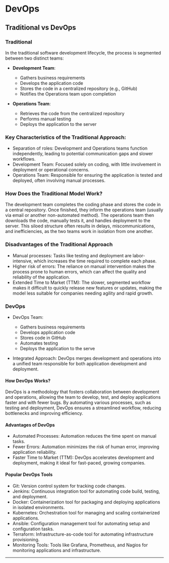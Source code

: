 # DevOps

## Traditional vs DevOps

### Traditional
In the traditional software development lifecycle, the process is segmented between two distinct teams:

- **Development Team**:
    - Gathers business requirements
    - Develops the application code
    - Stores the code in a centralized repository (e.g., GitHub)
    - Notifies the Operations team upon completion

- **Operations Team**:
    - Retrieves the code from the centralized repository
    - Performs manual testing
    - Deploys the application to the server

### Key Characteristics of the Traditional Approach:
- Separation of roles: Development and Operations teams function independently, leading to potential communication gaps and slower workflows.
- Development Team: Focused solely on coding, with little involvement in deployment or operational concerns.
- Operations Team: Responsible for ensuring the application is tested and deployed, often involving manual processes.

### How Does the Traditional Model Work?
The development team completes the coding phase and stores the code in a central repository. Once finished, they inform the operations team (usually via email or another non-automated method). The operations team then downloads the code, manually tests it, and handles deployment to the server. This siloed structure often results in delays, miscommunications, and inefficiencies, as the two teams work in isolation from one another.

### Disadvantages of the Traditional Approach

- Manual processes: Tasks like testing and deployment are labor-intensive, which increases the time required to complete each phase.
- Higher risk of errors: The reliance on manual intervention makes the process prone to human errors, which can affect the quality and reliability of the application.
- Extended Time to Market (TTM): The slower, segmented workflow makes it difficult to quickly release new features or updates, making the model less suitable for companies needing agility and rapid growth.

### DevOps

- DevOps Team:
    - Gathers business requirements
    - Develops application code
    - Stores code in GitHub
    - Automates testing
    - Deploys the application to the serve

- Integrated Approach:
    DevOps merges development and operations into a unified team responsible for both application development and deployment.

#### How DevOps Works?

DevOps is a methodology that fosters collaboration between development and operations, allowing the team to develop, test, and deploy applications faster and with fewer bugs. By automating various processes, such as testing and deployment, DevOps ensures a streamlined workflow, reducing bottlenecks and improving efficiency.

#### Advantages of DevOps

- Automated Processes: Automation reduces the time spent on manual tasks.
- Fewer Errors: Automation minimizes the risk of human error, improving application reliability.
- Faster Time to Market (TTM): DevOps accelerates development and deployment, making it ideal for fast-paced, growing companies.

#### Popular DevOps Tools

- Git: Version control system for tracking code changes.
- Jenkins: Continuous integration tool for automating code build, testing, and deployment.
- Docker: Containerization tool for packaging and deploying applications in isolated environments.
- Kubernetes: Orchestration tool for managing and scaling containerized applications.
- Ansible: Configuration management tool for automating setup and configuration tasks.
- Terraform: Infrastructure-as-code tool for automating infrastructure provisioning.
- Monitoring Tools: Tools like Grafana, Prometheus, and Nagios for monitoring applications and infrastructure.

---
